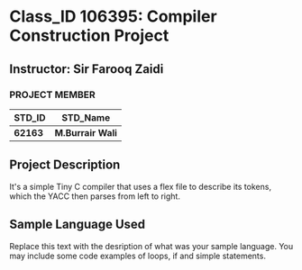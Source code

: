 # Class_ID 106395: Compiler Construction Project #
<!-- The 6-Digits is Our Course ID-->
## Instructor: Sir Farooq Zaidi 

### PROJECT MEMBER ###
STD_ID | STD_Name
------------ | -------------
**62163** | **M.Burrair Wali** 
<!--This is the Group Leader's Name and his ID in bold-->

## Project Description ##
It's a simple Tiny C compiler that uses a flex file to describe its tokens, which the YACC then parses from left to right.

## Sample Language Used ##
Replace this text with the desription of what was your sample language. You may include some code examples of loops, if and simple statements.


